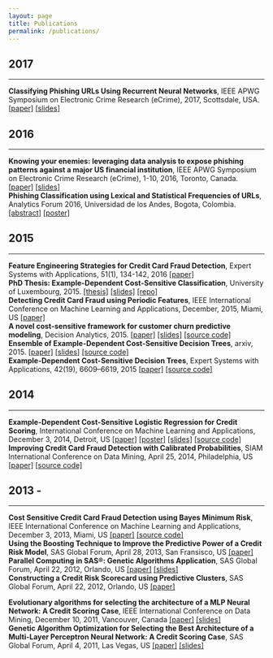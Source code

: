 ```yaml
---
layout: page
title: Publications
permalink: /publications/
---
```


2017
---
---
<div class="pub">
  <b>Classifying Phishing URLs Using Recurrent Neural Networks</b>,
  IEEE APWG Symposium on Electronic Crime Research (eCrime), 2017, Scottsdale, USA.
<a href='../files/Classifying Phishing URLs Using Recurrent Neural Networks_cameraready' target="_blank">[paper]</a>
<a href='https://www.slideshare.net/albahnsen/classifying-phishing-urls-using-recurrent-neural-networks-75314663' target="_blank">[slides]</a>
</div>

2016
---
---
<div class="pub">
  <b>Knowing your enemies: leveraging data analysis to expose phishing patterns against a major US financial institution</b>,
  IEEE APWG Symposium on Electronic Crime Research (eCrime), 1-10, 2016, Toronto, Canada.
<a href='../files/knowing your enemies_published.pdf' target="_blank">[paper]</a>
<a href='http://www.slideshare.net/JavierVargas112/knowing-your-enemies-leveraging-data-analysis-to-expose-phishing-patterns-against-a-major-us-financial-institution' target="_blank">[slides]</a>
</div>

<div class="pub">
  <b>Phishing Classification using Lexical and Statistical Frequencies of URLs</b>,
  Analytics Forum 2016, Universidad de los Andes, Bogota, Colombia. 
  <a href='../files/Phishing Classification using Lexical and Statistical Frequencies of URLs.pdf' target="_blank">[abstract]</a>
<a href='../files/Phishing-Classification---Poster-print.jpg' target="_blank">[poster]</a>
</div>

2015
---
---

<div class="pub">
  <b>Feature Engineering Strategies for Credit Card Fraud Detection</b>,
  Expert Systems with Applications, 51(1), 134-142, 2016
<a href='../files/Feature Engineering Strategies for Credit Card Fraud Detection_published.pdf' target="_blank">[paper]</a>
</div>

<div class="pub">
  <b>PhD Thesis: Example-Dependent Cost-Sensitive Classification</b>,
  University of Luxembourg, 2015. 
  <a href='https://github.com/albahnsen/phd-thesis/raw/master/Thesis_ExampleDependentCostSensitiveClassification.pdf' target="_blank">[thesis]</a>
<a href='http://www.slideshare.net/albahnsen/phd-defense-exampledependent-costsensitive-classification' target="_blank">[slides]</a>
<a href='https://github.com/albahnsen/phd-thesis' target="_blank">[repo]</a>
</div>

<div class="pub">
  <b>Detecting Credit Card Fraud using Periodic Features</b>,
  IEEE International Conference on Machine Learning and Applications, December, 2015, Miami, US
<a href='../files/Detecting Credit Card Fraud using Periodic Features_cameraready.pdf' target="_blank">[paper]</a>
</div>

<div class="pub">
  <b>A novel cost-sensitive framework for customer churn predictive modeling</b>,
  Decision Analytics, 2015. 
  <a href='http://www.decisionanalyticsjournal.com/content/pdf/s40165-015-0014-6.pdf' target="_blank">[paper]</a>
<a href='http://www.slideshare.net/albahnsen/maximizing-a-churn-campaigns-profitability-with-cost-sensitive-predictive-analytics' target="_blank">[slides]</a>
<a href='https://github.com/albahnsen/CostSensitiveClassification/' target="_blank">[source code]</a>
</div>

<div class="pub">
  <b>Ensemble of Example-Dependent Cost-Sensitive Decision Trees</b>,
  arxiv, 2015. 
  <a href='http://arxiv.org/abs/1505.04637' target="_blank">[paper]</a>
<a href='../files/Ensembles of example-dependent cost-sensitive decision trees_slides.pdf' target="_blank">[slides]</a>
<a href='https://github.com/albahnsen/CostSensitiveClassification/blob/master/costcla/models/cost_tree.py#L15' target="_blank">[source code]</a>
</div>

<div class="pub">
  <b>Example-Dependent Cost-Sensitive Decision Trees</b>,
  Expert Systems with Applications, 42(19), 6609–6619, 2015 <a href='../files/Example-Dependent Cost-Sensitive Decision Trees.pdf' target="_blank">[paper]</a>
<a href='https://github.com/albahnsen/CostSensitiveClassification/blob/master/costcla/models/cost_ensemble.py' target="_blank">[source code]</a>
</div>

2014
---
---
<div class="pub">
  <b>Example-Dependent Cost-Sensitive Logistic Regression for Credit Scoring</b>,
  International Conference on Machine Learning and Applications, December 3, 2014, Detroit, US <a href='../files/Example-Dependent Cost-Sensitive Logistic Regression for Credit Scoring_publish.pdf' target="_blank">[paper]</a>
<a href='../files/Example-Dependent Cost-Sensitive Logistic Regression for Credit Scoring_poster.pdf' target="_blank">[poster]</a>
<a href='../files/Example-Dependent Cost-Sensitive Logistic Regression for Credit Scoring_slides.pdf' target="_blank">[slides]</a>
<a href='https://github.com/albahnsen/CostSensitiveClassification/blob/master/costcla/models/regression.py#L99' target="_blank">[source code]</a>
</div>

<div class="pub">
  <b>Improving Credit Card Fraud Detection with Calibrated Probabilities</b>,
  SIAM International Conference on Data Mining, April 25, 2014, Philadelphia, US
  <a href='../files/ Improving Credit Card Fraud Detection by using Calibrated Probabilities - Publish.pdf' target="_blank">[paper]</a>
  <a href='https://github.com/albahnsen/CostSensitiveClassification/blob/master/costcla/models/directcost.py#L15' target="_blank">[source code]</a>
</div>

2013 -
---
---
<div class="pub">
  <b>Cost Sensitive Credit Card Fraud Detection using Bayes Minimum Risk</b>,
  IEEE International Conference on Machine Learning and Applications, December 3, 2013, Miami, US
  <a href='../files/Cost%20Sensitive%20Credit%20Card%20Fraud%20Detection%20using%20Bayes%20Minimum%20Risk%20-%20Publish.pdf' target="_blank">[paper]</a>
  <a href='https://github.com/albahnsen/CostSensitiveClassification/blob/master/costcla/models/directcost.py#L15' target="_blank">[source code]</a>
</div>

<div class="pub">
  <b>Using the Boosting Technique to Improve the Predictive Power of a Credit Risk Model</b>,
  SAS Global Forum, April 28, 2013, San Fransisco, US
  <a href='../files/Paper 2124-2013. Using the Boosting Technique to Improve the Predictive Power of a Credit Risk Model..pdf' target="_blank">[paper]</a>
</div>

<div class="pub">
  <b>Parallel Computing in SAS®: Genetic Algorithms Application</b>,
  SAS Global Forum, April 22, 2012, Orlando, US 
  <a href='../files/Parallel Computing in SAS_ Genetic Algorhms Application.pdf' target="_blank">[paper]</a>
  <a href='../files/Parallel Computing in SAS_ Genetic Algorhms Application.pptx' target="_blank">[slides]</a>
</div>

<div class="pub">
  <b>Constructing a Credit Risk Scorecard using Predictive Clusters</b>,
  SAS Global Forum, April 22, 2012, Orlando, US
  <a href='../files/Constructing a Credit Risk Scorecard using Predictive Clusters.pdf.pdf' target="_blank">[paper]</a><p></p>
</div>

<div class="pub">
  <b>Evolutionary algorithms for selecting the architecture of  a MLP Neural Network: A Credit Scoring Case</b>,
  IEEE International Conference on Data Mining, December 10, 2011, Vancouver, Canada
  <a href='../files/Evolutionary algorithms for selecting the architecture of a Credit Scoring Case.pdf' target="_blank">[paper]</a>
  <a href='../files/Evolutionary algorithms for selecting the architecture of a Credit Scoring Case.pptx' target="_blank">[slides]</a>
</div>

<div class="pub">
  <b>Genetic Algorithm Optimization for Selecting the Best Architecture of a Multi-Layer Perceptron Neural Network: A Credit Scoring Case</b>,
  SAS Global Forum, April 4, 2011, Las Vegas, US
  <a href='../files/Genetic Algorithm Optimization for Selecting the Best Architecture of a Multi-Layer Perceptron Neural Network A Credit Scoring Case.pdf' target="_blank">[paper]</a>
  <a href='../files/Evolutionary algorithms for selecting the architecture of a Credit Scoring Case.pptx' target="_blank">[slides]</a>
</div>


